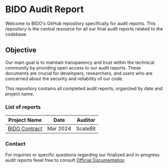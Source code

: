 # BIDO Audit Report

Welcome to BIDO's GitHub repository specifically for audit reports. This repository is the central resource for all our final audit reports related to the codebase.

## Objective

Our main goal is to maintain transparency and trust within the technical community by providing open access to our audit reports. These documents are crucial for developers, researchers, and users who are concerned about the security and reliability of our code.

This repository contains all completed audit reports, organized by date and project name.

### List of reports

| Project Name                               | Date           | Auditor        |
|--------------------------------------------|----------------|----------------|
| [BIDO Contract]()    | Mar 2024  | ScaleBit      |



### Contact

For inquiries or specific questions regarding our finalized and in-progress audit reports feeel free to consult [Official Documentation](https://bidohub.gitbook.io/bido-docs)
